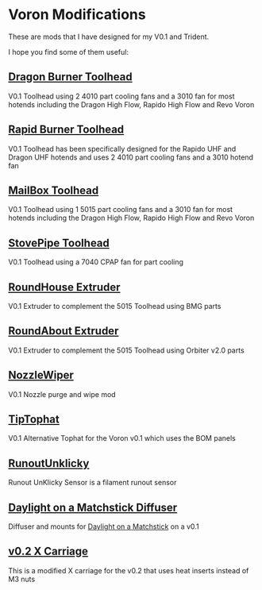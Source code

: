 # Voron Modifications

These are mods that I have designed for my V0.1 and Trident.

I hope you find some of them useful:

## [Dragon Burner Toolhead](V0/Dragon_Burner)

V0.1 Toolhead using 2 4010 part cooling fans and a 3010 fan for most hotends including the Dragon High Flow, Rapido High Flow and Revo Voron

## [Rapid Burner Toolhead](V0/Rapid_Burner)

V0.1 Toolhead has been specifically designed for the Rapido UHF and Dragon UHF hotends and uses 2 4010 part cooling fans and a 3010 hotend fan

## [MailBox Toolhead](V0/5015_Toolhead)

V0.1 Toolhead using 1 5015 part cooling fans and a 3010 fan for most hotends including the Dragon High Flow, Rapido High Flow and Revo Voron

## [StovePipe Toolhead](V0/StovePipe)

V0.1 Toolhead using a 7040 CPAP fan for part cooling

## [RoundHouse Extruder](general/RoundHouse)

V0.1 Extruder to complement the 5015 Toolhead using BMG parts

## [RoundAbout Extruder](general/RoundAbout)

V0.1 Extruder to complement the 5015 Toolhead using Orbiter v2.0 parts

## [NozzleWiper](V0/NozzleWiper)

V0.1 Nozzle purge and wipe mod

## [TipTophat](V0/TipTophat)

V0.1 Alternative Tophat for the Voron v0.1 which uses the BOM panels

## [RunoutUnklicky](general/RunoutUnklicky)

Runout UnKlicky Sensor is a filament runout sensor

## [Daylight on a Matchstick Diffuser](V0/Daylight_on_a_Matchstick)

Diffuser and mounts for [Daylight on a Matchstick](https://github.com/VoronDesign/Voron-Hardware/tree/master/Daylight) on a v0.1

## [v0.2 X Carriage](/V0/XCarriage_v0_2)

This is a modified X carriage for the v0.2 that uses heat inserts instead of M3 nuts
